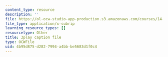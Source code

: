 ```yaml
---
content_type: resource
description: ''
file: https://ol-ocw-studio-app-production.s3.amazonaws.com/courses/14-01-principles-of-microeconomics-fall-2018/4b95d875d2827994a4bbbe5683d1f0c4_ufrYzoR_4xE.srt
file_type: application/x-subrip
learning_resource_types: []
resourcetype: Other
title: 3play caption file
type: OCWFile
uid: 4b95d875-d282-7994-a4bb-be5683d1f0c4
---
```


